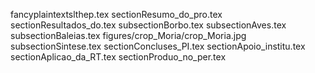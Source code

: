 fancyplaintextslthep.tex
sectionResumo_do_pro.tex
sectionResultados_do.tex
subsectionBorbo.tex
subsectionAves.tex
subsectionBaleias.tex
figures/crop_Moria/crop_Moria.jpg
subsectionSintese.tex
sectionConcluses_PI.tex
sectionApoio_institu.tex
sectionAplicao_da_RT.tex
sectionProduo_no_per.tex
